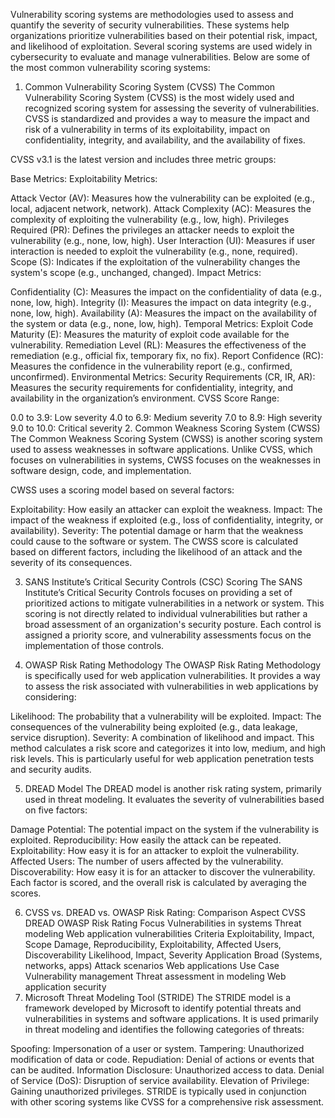 Vulnerability scoring systems are methodologies used to assess and quantify the severity of security vulnerabilities. These systems help organizations prioritize vulnerabilities based on their potential risk, impact, and likelihood of exploitation. Several scoring systems are used widely in cybersecurity to evaluate and manage vulnerabilities. Below are some of the most common vulnerability scoring systems:

1. Common Vulnerability Scoring System (CVSS)
The Common Vulnerability Scoring System (CVSS) is the most widely used and recognized scoring system for assessing the severity of vulnerabilities. CVSS is standardized and provides a way to measure the impact and risk of a vulnerability in terms of its exploitability, impact on confidentiality, integrity, and availability, and the availability of fixes.

CVSS v3.1 is the latest version and includes three metric groups:

Base Metrics:
Exploitability Metrics:

Attack Vector (AV): Measures how the vulnerability can be exploited (e.g., local, adjacent network, network).
Attack Complexity (AC): Measures the complexity of exploiting the vulnerability (e.g., low, high).
Privileges Required (PR): Defines the privileges an attacker needs to exploit the vulnerability (e.g., none, low, high).
User Interaction (UI): Measures if user interaction is needed to exploit the vulnerability (e.g., none, required).
Scope (S): Indicates if the exploitation of the vulnerability changes the system's scope (e.g., unchanged, changed).
Impact Metrics:

Confidentiality (C): Measures the impact on the confidentiality of data (e.g., none, low, high).
Integrity (I): Measures the impact on data integrity (e.g., none, low, high).
Availability (A): Measures the impact on the availability of the system or data (e.g., none, low, high).
Temporal Metrics:
Exploit Code Maturity (E): Measures the maturity of exploit code available for the vulnerability.
Remediation Level (RL): Measures the effectiveness of the remediation (e.g., official fix, temporary fix, no fix).
Report Confidence (RC): Measures the confidence in the vulnerability report (e.g., confirmed, unconfirmed).
Environmental Metrics:
Security Requirements (CR, IR, AR): Measures the security requirements for confidentiality, integrity, and availability in the organization’s environment.
CVSS Score Range:

0.0 to 3.9: Low severity
4.0 to 6.9: Medium severity
7.0 to 8.9: High severity
9.0 to 10.0: Critical severity
2. Common Weakness Scoring System (CWSS)
The Common Weakness Scoring System (CWSS) is another scoring system used to assess weaknesses in software applications. Unlike CVSS, which focuses on vulnerabilities in systems, CWSS focuses on the weaknesses in software design, code, and implementation.

CWSS uses a scoring model based on several factors:

Exploitability: How easily an attacker can exploit the weakness.
Impact: The impact of the weakness if exploited (e.g., loss of confidentiality, integrity, or availability).
Severity: The potential damage or harm that the weakness could cause to the software or system.
The CWSS score is calculated based on different factors, including the likelihood of an attack and the severity of its consequences.

3. SANS Institute’s Critical Security Controls (CSC) Scoring
The SANS Institute’s Critical Security Controls focuses on providing a set of prioritized actions to mitigate vulnerabilities in a network or system. This scoring is not directly related to individual vulnerabilities but rather a broad assessment of an organization's security posture. Each control is assigned a priority score, and vulnerability assessments focus on the implementation of those controls.

4. OWASP Risk Rating Methodology
The OWASP Risk Rating Methodology is specifically used for web application vulnerabilities. It provides a way to assess the risk associated with vulnerabilities in web applications by considering:

Likelihood: The probability that a vulnerability will be exploited.
Impact: The consequences of the vulnerability being exploited (e.g., data leakage, service disruption).
Severity: A combination of likelihood and impact.
This method calculates a risk score and categorizes it into low, medium, and high risk levels. This is particularly useful for web application penetration tests and security audits.

5. DREAD Model
The DREAD model is another risk rating system, primarily used in threat modeling. It evaluates the severity of vulnerabilities based on five factors:

Damage Potential: The potential impact on the system if the vulnerability is exploited.
Reproducibility: How easily the attack can be repeated.
Exploitability: How easy it is for an attacker to exploit the vulnerability.
Affected Users: The number of users affected by the vulnerability.
Discoverability: How easy it is for an attacker to discover the vulnerability.
Each factor is scored, and the overall risk is calculated by averaging the scores.

6. CVSS vs. DREAD vs. OWASP Risk Rating: Comparison
Aspect	CVSS	DREAD	OWASP Risk Rating
Focus	Vulnerabilities in systems	Threat modeling	Web application vulnerabilities
Criteria	Exploitability, Impact, Scope	Damage, Reproducibility, Exploitability, Affected Users, Discoverability	Likelihood, Impact, Severity
Application	Broad (Systems, networks, apps)	Attack scenarios	Web applications
Use Case	Vulnerability management	Threat assessment in modeling	Web application security
7. Microsoft Threat Modeling Tool (STRIDE)
The STRIDE model is a framework developed by Microsoft to identify potential threats and vulnerabilities in systems and software applications. It is used primarily in threat modeling and identifies the following categories of threats:

Spoofing: Impersonation of a user or system.
Tampering: Unauthorized modification of data or code.
Repudiation: Denial of actions or events that can be audited.
Information Disclosure: Unauthorized access to data.
Denial of Service (DoS): Disruption of service availability.
Elevation of Privilege: Gaining unauthorized privileges.
STRIDE is typically used in conjunction with other scoring systems like CVSS for a comprehensive risk assessment.